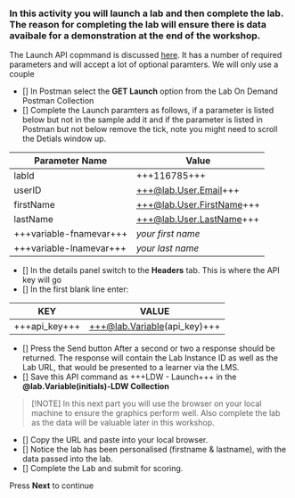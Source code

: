 


### In this activity you will launch a lab and then complete the lab.  The reason for completing the lab will ensure there is data avaibale for a demonstration at the end of the workshop.

The Launch API copmmand is discussed [here](https://docs.skillable.com/lod/lod-api/lod-api-launch.md).  It has a number of required parameters and will accept a lot of optional paramters.  We will only use a couple

- [] In Postman select the **GET Launch** option from the Lab On Demand Postman Collection
- [] Complete the Launch paramters as follows, if a parameter is listed below but not in the sample add it and if the parameter is listed in Postman but not below remove the tick, note you might need to scroll the Detials window up.

| Parameter Name | Value |
| ------ | ------|
| labId | +++116785+++ |
| userID | +++@lab.User.Email+++ |
| firstName | +++@lab.User.FirstName+++ |
| lastName | +++@lab.User.LastName+++ |
| +++variable-fnamevar+++ | *your first name* |
| +++variable-lnamevar+++ | *your last name* |

- [] In the details panel switch to the **Headers** tab.  This is where the API key will go
- [] In the first blank line enter:

| KEY | VALUE |
|-----|-------|
|+++api_key+++|+++@lab.Variable(api_key)+++|

- [] Press the Send button After a second or two a response should be returned.  The response will contain the Lab Instance ID as well as the Lab URL, that would be presented to a learner via the LMS.
- [] Save this API command as +++LDW - Launch+++ in the **@lab.Variable(initials)-LDW Collection**
  
>[!NOTE] In this next part you will use the browser on your local machine to ensure the graphics perform well.  Also complete the lab as the data will be valuable later in this workshop.  
  
 - [] Copy the URL and paste into your local browser.
 - [] Notice the lab has been personalised (firstname & lastname), with the data passed into the lab.
 - [] Complete the Lab and submit for scoring.

Press **Next** to continue

